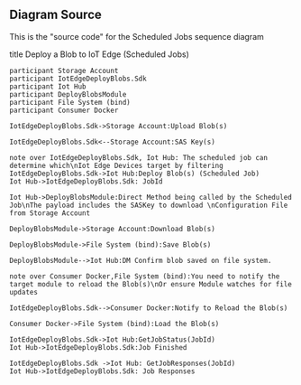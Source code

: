 ## Diagram Source

This is the "source code" for the Scheduled Jobs sequence diagram 

title Deploy a Blob to IoT Edge (Scheduled Jobs)

    participant Storage Account
    participant IotEdgeDeployBlobs.Sdk
    participant Iot Hub
    participant DeployBlobsModule
    participant File System (bind)
    participant Consumer Docker

    IotEdgeDeployBlobs.Sdk->Storage Account:Upload Blob(s)

    IotEdgeDeployBlobs.Sdk<--Storage Account:SAS Key(s)

	note over IotEdgeDeployBlobs.Sdk, Iot Hub: The scheduled job can determine which\nIot Edge Devices target by filtering
    IotEdgeDeployBlobs.Sdk->Iot Hub:Deploy Blob(s) (Scheduled Job)
    Iot Hub->IotEdgeDeployBlobs.Sdk: JobId

    Iot Hub->DeployBlobsModule:Direct Method being called by the Scheduled Job\nThe payload includes the SASKey to download \nConfiguration File from Storage Account

    DeployBlobsModule->Storage Account:Download Blob(s)

    DeployBlobsModule->File System (bind):Save Blob(s)

    DeployBlobsModule-->Iot Hub:DM Confirm blob saved on file system.

    note over Consumer Docker,File System (bind):You need to notify the target module to reload the Blob(s)\nOr ensure Module watches for file updates

    IotEdgeDeployBlobs.Sdk-->Consumer Docker:Notify to Reload the Blob(s)

    Consumer Docker->File System (bind):Load the Blob(s)

    IotEdgeDeployBlobs.Sdk->Iot Hub:GetJobStatus(JobId)
    Iot Hub->IotEdgeDeployBlobs.Sdk:Job Finished

	IotEdgeDeployBlobs.Sdk ->Iot Hub: GetJobResponses(JobId)
    Iot Hub->IotEdgeDeployBlobs.Sdk: Job Responses